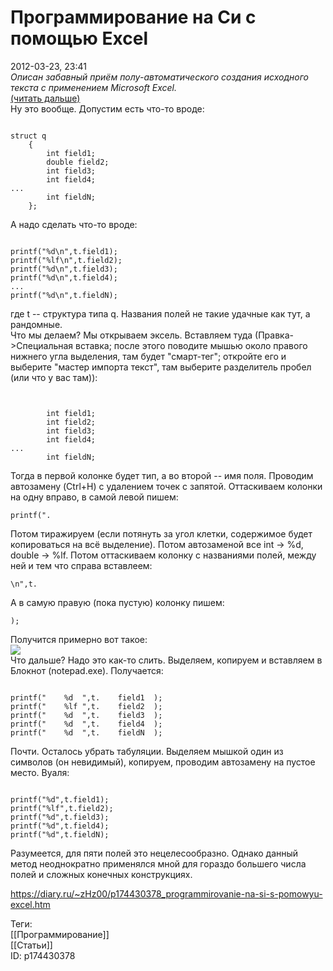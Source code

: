 Программирование на Си с помощью Excel
=======================================

   
 2012-03-23, 23:41   
   *Описан забавный приём полу-автоматического создания исходного текста с применением Microsoft Excel.*    
  [(читать дальше)](https://zHz00.diary.ru/p174430378.htm?index=1#linkmore174430378m1)      
 Ну это вообще. Допустим есть что-то вроде:   
 
```
  
struct q  
	{  
		int field1;  
		double field2;  
		int field3;  
		int field4;  
...  
		int fieldN;  
	};
```
   
   
 А надо сделать что-то вроде:   
 
```
  
printf("%d\n",t.field1);  
printf("%lf\n",t.field2);  
printf("%d\n",t.field3);  
printf("%d\n",t.field4);  
...  
printf("%d\n",t.fieldN);  

```
   
 где t -- структура типа q. Названия полей не такие удачные как тут, а рандомные.   
 Что мы делаем? Мы открываем эксель. Вставляем туда (Правка->Специальная вставка; после этого поводите мышью около правого нижнего угла выделения, там будет "смарт-тег"; откройте его и выберите "мастер импорта текст", там выберите разделитель пробел (или что у вас там)):   
 
```
  
  
		int field1;  
		int field2;  
		int field3;  
		int field4;  
...  
		int fieldN;  

```
   
 Тогда в первой колонке будет тип, а во второй -- имя поля. Проводим автозамену (Ctrl+H) с удалением точек с запятой. Оттаскиваем колонки на одну вправо, в самой левой пишем:   
 
```
printf(".
```
   
 Потом тиражируем (если потянуть за угол клетки, содержимое будет копироваться на всё выделение). Потом автозаменой все int -> %d, double -> %lf. Потом оттаскиваем колонку с названиями полей, между ней и тем что справа вставлеем:   
 
```
\n",t.
```
   
 А в самую правую (пока пустую) колонку пишем:   
 
```
);
```
   
 Получится примерно вот такое:   
  ![](http://s019.radikal.ru/i644/1203/16/194449bab2cf.png)    
 Что дальше? Надо это как-то слить. Выделяем, копируем и вставляем в Блокнот (notepad.exe). Получается:   
 
```
  
printf("	%d	",t.	field1	);  
printf("	%lf	",t.	field2	);  
printf("	%d	",t.	field3	);  
printf("	%d	",t.	field4	);  
printf("	%d	",t.	fieldN	);  

```
   
 Почти. Осталось убрать табуляции. Выделяем мышкой один из символов (он невидимый), копируем, проводим автозамену на пустое место. Вуаля:   
 
```
  
printf("%d",t.field1);  
printf("%lf",t.field2);  
printf("%d",t.field3);  
printf("%d",t.field4);  
printf("%d",t.fieldN);  

```
   
   
 Разумеется, для пяти полей это нецелесообразно. Однако данный метод неоднократно применялся мной для гораздо большего числа полей и сложных конечных конструкциях.   
     
    
 <https://diary.ru/~zHz00/p174430378_programmirovanie-na-si-s-pomowyu-excel.htm>   
   
 Теги:   
 [[Программирование]]   
 [[Статьи]]   
 ID: p174430378